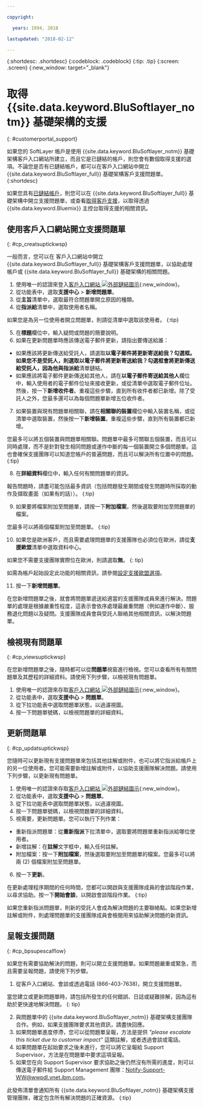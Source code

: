 ```yaml
---

copyright:

  years: 1994, 2018

lastupdated: "2018-02-12"

---
```


{:shortdesc: .shortdesc}
{:codeblock: .codeblock}
{:tip: .tip}
{:screen: .screen}
{:new_window: target="_blank"}


# 取得 {{site.data.keyword.BluSoftlayer_notm}} 基礎架構的支援
{: #customerportal_support}

如果您的 SoftLayer 帳戶是使用 {{site.data.keyword.BluSoftlayer_notm}} 基礎架構客戶入口網站所建立，而且它是已鏈結的帳戶，則您會有數個取得支援的選項。不論您是否有已鏈結帳戶，都可以在客戶入口網站中開立 {{site.data.keyword.BluSoftlayer_full}} 基礎架構客戶支援問題單。{:shortdesc}

如果您具有[已鏈結帳戶](/docs/account/softlayerlink.html#link_user_accounts)，則您可以在 {{site.data.keyword.BluSoftlayer_full}} 基礎架構中開立支援問題單，或查看[取得客戶支援](/docs/get-support/howtogetsupport.html)，以取得透過 {{site.data.keyword.Bluemix}} 主控台取得支援的相關資訊。

## 使用客戶入口網站開立支援問題單
{: #cp_creatsuptickwsp}

一般而言，您可以在 客戶入口網站中開立 {{site.data.keyword.BluSoftlayer_full}} 基礎架構客戶支援問題單，以協助處理帳戶或 {{site.data.keyword.BluSoftlayer_full}} 基礎架構的相關問題。

1. 使用唯一的認證來登入[客戶入口網站 ![外部鏈結圖示](../icons/launch-glyph.svg)](https://control.softlayer.com/){:new_window}。
2. 從功能表中，選取**支援中心** > **新增問題單**。
3. 從**主旨**清單中，選取最符合問題單開立原因的種類。
4. 從**指派給**清單中，選取使用者名稱。<br/>

  如果您是為另一位使用者開立問題單，則請從清單中選取該使用者。
  {:tip}

5. 在**標題**欄位中，輸入疑問或問題的簡要說明。
6. 如果在更新問題單時應該傳送電子郵件更新，請指出要傳送給誰：
  * 如果應該將更新傳送給受託人，請選取**以電子郵件將更新寄送給我？**勾選框。如果您不是受託人，則選取**以電子郵件將更新寄送給我？**勾選框會將更新傳送給受託人，因為他與**指派給**清單鏈結。
  * 如果應該將電子郵件更新傳送給其他人，請在**以電子郵件寄送給其他人**欄位中，輸入使用者的電子郵件位址來接收更新，或從清單中選取電子郵件位址。然後，按一下**新增收件者**。重複這些步驟，直到所有收件者都已新增。除了受託人之外，您最多還可以為每個問題單新增五位收件者。
7. 如果裝置與現有問題單相關聯，請在**相關聯的裝置**欄位中輸入裝置名稱，或從清單中選取裝置，然後按一下**新增裝置**。重複這些步驟，直到所有裝置都已新增。

  您最多可以將五個裝置與問題單相關聯。問題單中最多可關聯五個裝置，而且可以同時處理，而不是針對發生相同問題或運作中斷的每一個裝置開立多個問題單。這也會確保支援團隊可以知道您帳戶的普遍問題，而且可以解決所有位置中的問題。
  {:tip}

8. 在**詳細資料**欄位中，輸入任何有關問題單的資訊。

  報告問題時，請盡可能包括最多資訊（包括問題發生期間或發生問題時所採取的動作及擷取畫面（如果有的話））。
  {:tip}

9. 如果要將檔案附加至問題單，請按一下**附加檔案**，然後選取要附加至問題單的檔案。

  您最多可以將兩個檔案附加至問題單。
  {:tip}

10. 如果您是歐洲客戶，而且需要處理問題單的支援團隊也必須位在歐洲，請從**支援歐盟**清單中選取資料中心。

  如果您不需要支援團隊實際位在歐洲，則請選取**無**。
  {: tip}

  如需為帳戶起始設定此功能的相關資訊，請參閱[設定支援歐盟選項](/docs/customer-portal/cpmanuserprof.html#cp_seteusupported)。

11. 按一下**新增問題單**。

在您新增問題單之後，就會將問題單遞送給適當的支援團隊成員來進行解決。問題單的處理是根據嚴重性程度，這表示會依序處理最嚴重問題（例如運作中斷）、服務退化問題以及疑問。支援團隊成員會與受託人聯絡其他相關資訊，以解決問題單。

## 檢視現有問題單
{: #cp_viewsuptickwsp}

在您新增問題單之後，隨時都可以從**問題單**視窗進行檢視。您可以查看所有有關問題單及其歷程的詳細資料。請使用下列步驟，以檢視現有問題單。

1. 使用唯一的認證來存取[客戶入口網站 ![外部鏈結圖示](../icons/launch-glyph.svg)](https://control.softlayer.com/){:new_window}。
2. 從功能表中，選取**支援中心** > **問題單**。
3. 從下拉功能表中選取問題單狀態，以過濾視圖。
4. 按一下問題單號碼，以檢視問題單的詳細資料。

## 更新問題單
{: #cp_updatsuptickwsp}

您隨時可以更新現有支援問題單來包括其他註解或附件，也可以將它指派給帳戶上的另一位使用者。您可能需要新增註解或附件，以協助支援團隊解決問題。請使用下列步驟，以更新現有問題單。

1. 使用唯一的認證來存取[客戶入口網站 ![外部鏈結圖示](../icons/launch-glyph.svg)](https://control.softlayer.com/){:new_window}。
2. 從功能表中，選取**支援中心** > **問題單**。
3. 從下拉功能表中選取問題單狀態，以過濾視圖。
4. 按一下問題單號碼，以檢視問題單的詳細資料。
5. 視需要，更新問題單。您可以執行下列作業：
  * 重新指派問題單：從**重新指派**下拉清單中，選取要將問題單重新指派給哪位使用者。   
  * 新增註解：在**註解**文字框中，輸入任何註解。
  * 附加檔案：按一下**附加檔案**，然後選取要附加至問題單的檔案。您最多可以將兩 (2) 個檔案附加至問題單。
6. 按一下**更新**。

  在更新處理程序期間的任何時間，您都可以開啟與支援團隊成員的會談階段作業，以尋求協助。按一下**開始會談**，以開啟會談階段作業。
  {:tip}

如果您重新指派問題單，則新的受託人會成為解決問題的主要聯絡點。如果您新增註解或附件，則處理問題單的支援團隊成員會檢閱用來協助解決問題的新資訊。

## 呈報支援問題
{: #cp_bpsupescalflow}

如果您有需要協助解決的問題，則可以開立支援問題單。如果問題嚴重或緊急，而且需要呈報問題，請使用下列步驟。

1. 從客戶入口網站、會談或透過電話 (866-403-7638)，開立支援問題單。

  當您建立或更新問題單時，請包括所發生的任何錯誤、日誌或疑難排解，因為這有助於更快速地解決問題。
  {: tip}

2. 與問題單中的 {{site.data.keyword.BluSoftlayer_notm}} 基礎架構支援團隊合作。例如，如果支援團隊要求其他資訊，請盡快回應。
3. 如果問題單進度停滯，您可以從問題單呈報，方法是提供 *"please escalate this ticket due to customer impact"* 這類註解，或者透過會談或電話。
4. 如果問題單在起始要求之後未進行，您可以將它呈報給 Support Supervisor，方法是在問題單中要求這項呈報。
5. 如果您在向 Support Supervisor 要求協助之後仍然沒有所需的進度，則可以傳送電子郵件給 Support Management 團隊：Notify-Support-WW@wwpdl.vnet.ibm.com。

此發佈清單會通知所有 {{site.data.keyword.BluSoftlayer_notm}} 基礎架構支援管理團隊，確定包含所有解決問題的正確資源。
{:tip}
